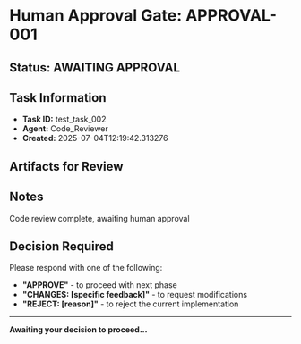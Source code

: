 # Human Approval Gate: APPROVAL-001

## Status: AWAITING APPROVAL

## Task Information
- **Task ID:** test_task_002
- **Agent:** Code_Reviewer
- **Created:** 2025-07-04T12:19:42.313276

## Artifacts for Review


## Notes
Code review complete, awaiting human approval

## Decision Required
Please respond with one of the following:
- **"APPROVE"** - to proceed with next phase
- **"CHANGES: [specific feedback]"** - to request modifications
- **"REJECT: [reason]"** - to reject the current implementation

---
**Awaiting your decision to proceed...**

